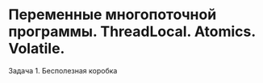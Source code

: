 # Переменные многопоточной программы. ThreadLocal. Atomics. Volatile.
Задача 1. Бесполезная коробка
